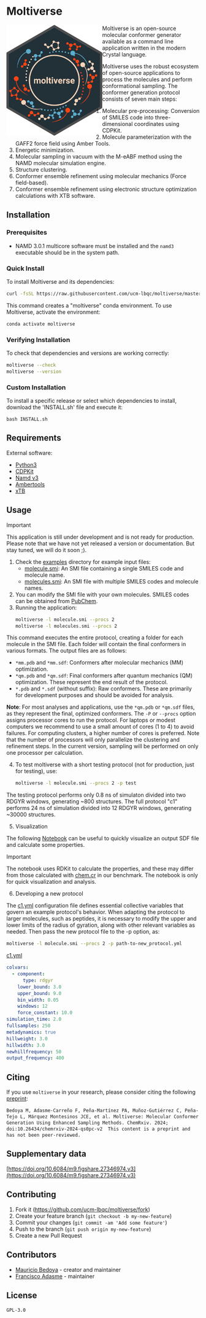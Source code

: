 # Moltiverse

[<img align="left" src="./assets/moltiverse_logo_color_hex_transparent.png" width="250" />](./assets/moltiverse_logo_color_hex_transparent.png) Moltiverse is an open-source molecular conformer generator available as a command line application written in the modern Crystal language. 

Moltiverse uses the robust ecosystem of open-source applications to process the molecules and perform conformational sampling. The conformer generation protocol consists of seven main steps: 
1. Molecular pre-processing: Conversion of SMILES code into three-dimensional coordinates using CDPKit.
2. Molecule parameterization with the GAFF2 force field using Amber Tools.
3. Energetic minimization.
4. Molecular sampling in vacuum with the M-eABF method using the NAMD molecular simulation engine.
5. Structure clustering.
6. Conformer ensemble refinement using molecular mechanics (Force field-based).
7. Conformer ensemble refinement using electronic structure optimization calculations with XTB software.



## Installation

### Prerequisites

- NAMD 3.0.1 multicore software must be installed and the `namd3` executable should be in the system path.

### Quick Install

To install Moltiverse and its dependencies:

```bash
curl -fsSL https://raw.githubusercontent.com/ucm-lbqc/moltiverse/master/INSTALL.sh | bash
```

This command creates a "moltiverse" conda environment. To use Moltiverse, activate the environment:
```bash
conda activate moltiverse
```
### Verifying Installation

To check that dependencies and versions are working correctly:

```bash
moltiverse --check
moltiverse --version
```

### Custom Installation

To install a specific release or select which dependencies to install, download the 'INSTALL.sh' file and execute it:

```
bash INSTALL.sh
```

## Requirements
External software:
- [Python3](https://www.python.org/)
- [CDPKit](https://cdpkit.org/)
- [Namd v3](https://www.ks.uiuc.edu/Research/namd/)
- [Ambertools](https://ambermd.org/AmberTools.php)
- [xTB](https://github.com/grimme-lab/xtb)

## Usage

> [!IMPORTANT]
> This application is still under development and is not ready for production. 
> Please note that we have not yet released a version or documentation. But stay tuned, we will do it soon ;).

1. Check the [examples](/data/moltiverse_c1/examples) directory for example input files:
   - [molecule.smi](/data/moltiverse_c1/examples/molecule.smi): An SMI file containing a single SMILES code and molecule name.
   - [molecules.smi](/data/moltiverse_c1/examples/molecules.smi): An SMI file with multiple SMILES codes and molecule names.
2. You can modify the SMI file with your own molecules. SMILES codes can be obtained from [PubChem](https://pubchem.ncbi.nlm.nih.gov/).
3. Running the application:
   ```bash
   moltiverse -l molecule.smi --procs 2
   moltiverse -l molecules.smi --procs 2
   ```
This command executes the entire protocol, creating a folder for each molecule in the SMI file. Each folder will contain the final conformers in various formats. The output files are as follows:

- `*mm.pdb` and `*mm.sdf`: Conformers after molecular mechanics (MM) optimization.
- `*qm.pdb` and `*qm.sdf`: Final conformers after quantum mechanics (QM) optimization. These represent the end result of the protocol.
- `*.pdb` and `*.sdf` (without suffix): Raw conformers. These are primarily for development purposes and should be avoided for analysis.

**Note**: For most analyses and applications, use the `*qm.pdb` or `*qm.sdf` files, as they represent the final, optimized conformers. The `-P` or `--procs` option assigns processor cores to run the protocol. For laptops or modest computers we recommend to use a small amount of cores (1 to 4) to avoid failures. For computing clusters, a higher number of cores is preferred. Note that the number of processors will only parallelize the clustering and refinement steps. In the current version, sampling will be performed on only one processor per calculation.

4. To test moltiverse with a short testing protocol (not for production, just for testing), use:

   ```bash
   moltiverse -l molecule.smi --procs 2 -p test
   ```
The testing protocol performs only 0.8 ns of simulaton divided into two RDGYR windows, generating ~800 structures.
The full protocol "c1" performs 24 ns of simulation divided into 12 RDGYR windows, generating ~30000 structures.

5. Visualization

The following [Notebook](https://colab.research.google.com/drive/1YtafWMZsNL-Cyqnyqn5mAmZTKZzPvCEh?usp=sharing) can be useful to quickly visualize an output SDF file and calculate some properties.
> [!IMPORTANT]
> The notebook uses RDKit to calculate the properties, and these may differ from those calculated with [chem.cr](https://github.com/franciscoadasme/chem.cr) in our benchmark. The notebook is only for quick visualization and analysis.

6. Developing a new protocol

The [c1.yml](/data/c1.yml) configuration file defines essential collective variables that govern an example protocol's behavior.
When adapting the protocol to larger molecules, such as peptides, it is necessary to modify the upper and lower limits of the radius of gyration, along with other relevant variables as needed. Then pass the new protocol file to the -p option, as:

   ```bash
   moltiverse -l molecule.smi --procs 2 -p path-to-new_protocol.yml
   ```

[c1.yml](/data/c1.yml)

```yml
colvars:
  - component:
      type: rdgyr
    lower_bound: 3.0
    upper_bound: 9.0
    bin_width: 0.05
    windows: 12
    force_constant: 10.0
simulation_time: 2.0
fullsamples: 250
metadynamics: true
hillweight: 3.0
hillwidth: 3.0
newhillfrequency: 50
output_frequency: 400
```

## Citing

If you use `moltiverse` in your research, please consider citing the following [preprint](https://doi.org/10.26434/chemrxiv-2024-qs0pc-v2):

    Bedoya M, Adasme-Carreño F, Peña-Martínez PA, Muñoz-Gutiérrez C, Peña-Tejo L, Márquez Montesinos JCE, et al. Moltiverse: Molecular Conformer Generation Using Enhanced Sampling Methods. ChemRxiv. 2024; doi:10.26434/chemrxiv-2024-qs0pc-v2  This content is a preprint and has not been peer-reviewed.

## Supplementary data

[https://doi.org/10.6084/m9.figshare.27346974.v3](https://doi.org/10.6084/m9.figshare.27346974.v3)

## Contributing

1. Fork it (<https://github.com/ucm-lbqc/moltiverse/fork>)
2. Create your feature branch (`git checkout -b my-new-feature`)
3. Commit your changes (`git commit -am 'Add some feature'`)
4. Push to the branch (`git push origin my-new-feature`)
5. Create a new Pull Request

## Contributors

- [Mauricio Bedoya](https://github.com/maurobedoya) - creator and maintainer
- [Francisco Adasme](https://github.com/franciscoadasme) - maintainer

## License

    GPL-3.0

